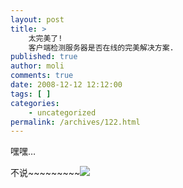 ```yaml
---
layout: post
title: >
    太完美了!
    客户端检测服务器是否在线的完美解决方案.
published: true
author: moli
comments: true
date: 2008-12-12 12:12:00
tags: [ ]
categories:
    - uncategorized
permalink: /archives/122.html
---
```

嘿嘿&#8230;

不说~~~~~~~~~![][1]

 [1]: http://img.baidu.com/hi/jx/j_0058.gif